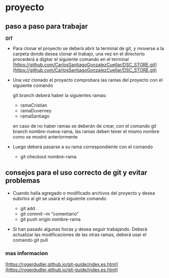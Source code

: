 # proyecto
## paso a paso para trabajar
 **GIT**
 

 - Para clonar el proyecto se deberá abrir la terminal de git, y moverse a la carpeta donde desea clonar el trabajo, una vez en el directorio procederá a digitar el siguiente comando en el terminal
 [https://github.com/CarlosSantiagoGonzalezCuellar/DSC_STORE.git](https://github.com/CarlosSantiagoGonzalezCuellar/DSC_STORE.git)
 
 - Una vez clonado el proyecto comprobara las ramas del proyecto con el siguiente comando
 
	 git branch
	deberá haber la siguientes ramas:
	- ramaCristian
	- ramaDuverney
	- ramaSantiago
	
	en caso de no haber ramas se deberán de crear, con el comando
	git branch nombre-nueva-rama, las ramas deben tener el mismo nombre como se mostró anteriormente
 - Luego deberá pasarse a su rama correspondiente con el comando
	 - git checkout nombre-rama

## consejos para el uso correcto de git y evitar problemas

 - Cuando halla agregado o modificado archivos del proyecto y desea subirlos al git se usará el siguiente comando
 
	 - git add .
	 - git commit –m “comentario”
	 - git push origin nombre-rama
 - Si han pasado algunas horas y desea seguir trabajando. Deberá actualizar las modificaciones de las otras ramas, deberá usar el comando
 git pull
### mas informacion

[https://rogerdudler.github.io/git-guide/index.es.html](https://rogerdudler.github.io/git-guide/index.es.html)

